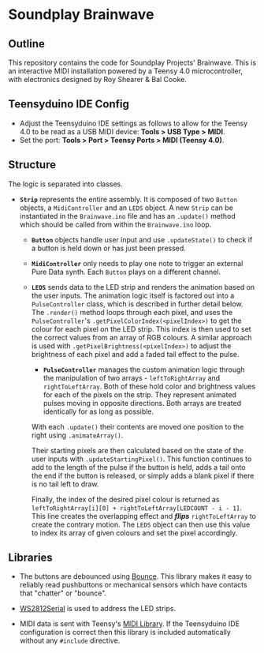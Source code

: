 # Soundplay Brainwave

## Outline
This repository contains the code for Soundplay Projects' Brainwave. This is an interactive MIDI installation powered by a Teensy 4.0 microcontroller, with electronics designed by Roy Shearer & Bal Cooke. 

## Teensyduino IDE Config
* Adjust the Teensyduino IDE settings as follows to allow for the Teensy 4.0 to be read as a USB MIDI device: **Tools > USB Type > MIDI**.
* Set the port: **Tools > Port > Teensy Ports > MIDI (Teensy 4.0)**.

## Structure

The logic is separated into classes. 
- **`Strip`** represents the entire assembly. It is composed of two `Button` objects, a `MidiController` and an `LEDS` object. A new `Strip` can be instantiated in the `Brainwave.ino` file and has an `.update()` method which should be called from within the `Brainwave.ino` loop. 

    - **`Button`** objects handle user input and use `.updateState()` to check if a button is held down or has just been pressed.

    - **`MidiController`** only needs to play one note to trigger an external Pure Data synth. Each `Button` plays on a different channel.

    - **`LEDS`** sends data to the LED strip and renders the animation based on the user inputs. The animation logic itself is factored out into a `PulseController` class, which is described in further detail below. The `.render()` method loops through each pixel, and uses the `PulseController`'s `.getPixelColorIndex(<pixelIndex>)` to get the colour for each pixel on the LED strip. This index is then used to set the correct values from an array of RGB colours. A similar approach is used with `.getPixelBrightness(<pixelIndex>)` to adjust the brightness of each pixel and add a faded tail effect to the pulse.
        - **`PulseController`** manages the custom animation logic through the manipulation of two arrays - `leftToRightArray` and  `rightToLeftArray`. Both of these hold color and brightness values for each of the pixels on the strip. They represent animated pulses moving in opposite directions. Both arrays are treated identically for as long as possible.
        
        With each `.update()` their contents are moved one position to the right using `.animateArray()`.  
            
        Their starting pixels are then calculated based on the state of the user inputs with `.updateStartingPixel()`. This function continues to add to the length of the pulse if the button is held, adds a tail onto the end if the button is released, or simply adds a blank pixel if there is no tail left to draw.

        Finally, the index of the desired pixel colour is returned as `leftToRightArray[i][0] + rightToLeftArray[LEDCOUNT - i - 1]`. This line creates the overlapping effect and **_flips_** `rightToLeftArray` to create the contrary motion. The `LEDS` object can then use this value to index its array of given colours and set the pixel accordingly. 

## Libraries 

* The buttons are debounced using [Bounce](https://www.pjrc.com/teensy/td_libs_Bounce.html). This library makes it easy to reliably read pushbuttons or mechanical sensors which have contacts that "chatter" or "bounce".

* [WS2812Serial](https://www.pjrc.com/non-blocking-ws2812-led-library/) is used to address the LED strips.

* MIDI data is sent with Teensy's [MIDI Library](https://www.pjrc.com/teensy/td_libs_MIDI.html). If the Teensyduino IDE configuration is correct then this library is included automatically without any `#include` directive.


